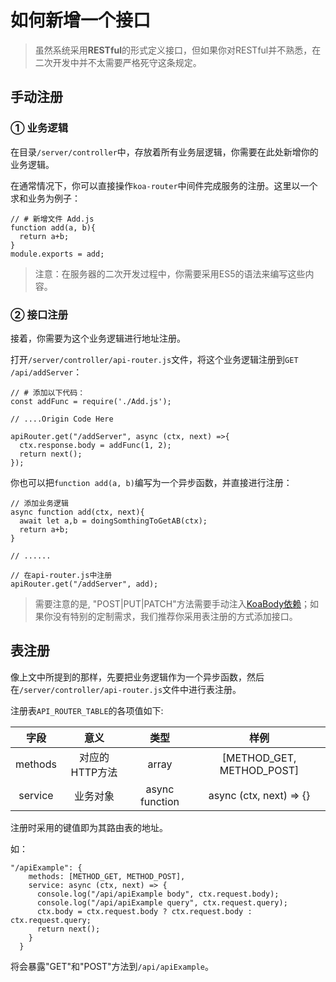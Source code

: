 # 如何新增一个接口


> 虽然系统采用**RESTful**的形式定义接口，但如果你对RESTful并不熟悉，在二次开发中并不太需要严格死守这条规定。

## 手动注册

### ① 业务逻辑

在目录`/server/controller`中，存放着所有业务层逻辑，你需要在此处新增你的业务逻辑。

在通常情况下，你可以直接操作`koa-router`中间件完成服务的注册。这里以一个求和业务为例子：
```
// # 新增文件 Add.js
function add(a, b){
  return a+b;
}
module.exports = add;
```

> 注意：在服务器的二次开发过程中，你需要采用ES5的语法来编写这些内容。

### ② 接口注册

接着，你需要为这个业务逻辑进行地址注册。

打开`/server/controller/api-router.js`文件，将这个业务逻辑注册到`GET /api/addServer`：

```
// # 添加以下代码：
const addFunc = require('./Add.js');

// ....Origin Code Here

apiRouter.get("/addServer", async (ctx, next) =>{
  ctx.response.body = addFunc(1, 2);
  return next();
});
```

你也可以把`function add(a, b)`编写为一个异步函数，并直接进行注册：
```
// 添加业务逻辑
async function add(ctx, next){
  await let a,b = doingSomthingToGetAB(ctx);
  return a+b;
}

// ......

// 在api-router.js中注册
apiRouter.get("/addServer", add);
```

> 需要注意的是, "POST|PUT|PATCH"方法需要手动注入[KoaBody依赖](https://www.npmjs.com/package/koa-body)；如果你没有特别的定制需求，我们推荐你采用表注册的方式添加接口。

## 表注册

像上文中所提到的那样，先要把业务逻辑作为一个异步函数，然后在`/server/controller/api-router.js`文件中进行表注册。

注册表`API_ROUTER_TABLE`的各项值如下:

字段|意义|类型|样例
:-:|:-:|:-:|:-:
methods|对应的HTTP方法|array| [METHOD_GET, METHOD_POST]
service|业务对象|async function|async (ctx, next) => {}

注册时采用的键值即为其路由表的地址。

如：
```
"/apiExample": {
    methods: [METHOD_GET, METHOD_POST],
    service: async (ctx, next) => {
      console.log("/api/apiExample body", ctx.request.body);
      console.log("/api/apiExample query", ctx.request.query);
      ctx.body = ctx.request.body ? ctx.request.body : ctx.request.query;
      return next();
    }
  }
```
将会暴露"GET"和"POST"方法到`/api/apiExample`。
